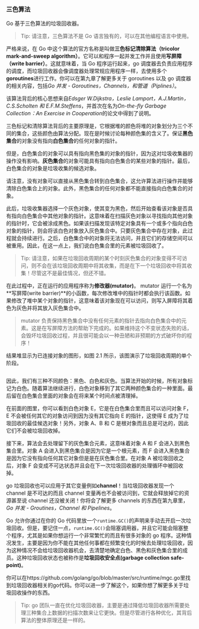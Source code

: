 ### 三色算法

Go 基于三色算法的垃圾回收器。

> Tip: 请注意，三色算法不是 Go 语言独有的，可以在其他编程语言中使用。

严格来说，在 Go 中这个算法的官方名称是叫做**三色标记清除算法（tricolor mark-and-sweep algorithm）**。它可以和程序一起并发工作并且使用**写屏障（write barrier）**。这就意味着，当 Go 程序运行起来，go 调度器去负责应用程序的调度，而垃圾回收器会像调度器处理常规应用程序一样，去使用多个**goroutines**进行工作。你可以在第九章了解更多关于 goroutines 以及 go 调度器的相关内容，包括*Go 并发 - Goroutines，Channels，和管道（Piplines）*。

该算法背后的核心思想来自*Edsger W.Dijkstra，Leslie Lamport，A.J.Martin，C.S.Scholten 和 E.F.M.Steffens*，并首次在名为*On-the-fly Garbage Collection：An Exercise in Cooperation*的论文中得到了说明。

三色标记和清除算法背后的主要原理是，它根据堆的颜色将堆的对象划分为三个不同的集合，这些颜色由算法分配。现在是时候讨论每种颜色集的含义了。保证**黑色集合**的对象没有指向**白色集合**的任何对象的指针。

但是，白色集合的对象可以具有指向黑色集的对象的指针，因为这对垃圾收集器的操作没有影响。**灰色集合**的对象可能具有指向白色集合的某些对象的指针。最后，白色集合的对象是垃圾收集的候选对象。

请注意，没有对象可以直接从黑色集合转到白色集合，这允许算法进行操作并能够清除白色集合上的对象。此外，黑色集合的任何对象都不能直接指向白色集合的对象。

此后，垃圾收集器选择一个灰色对象，使其变为黑色，然后开始查看该对象是否具有指向白色集合中其他对象的指针。这意味着在扫描灰色对象以寻找指向其他对象的指针时，它会被涂成黑色。如果该扫描发现该特定对象具有一个或多个指向白色对象的指针，则会将该白色对象放入灰色集合中。只要灰色集合中存在对象，此过程就会持续进行。之后，白色集合中的对象将无法访问，并且它们的存储空间可以被重用。因此，在这一点上，我们说白色集合里的元素被垃圾回收了。

> Tip: 请注意，如果在垃圾回收周期的某个时刻灰色集合的对象变得不可访问，则不会在该垃圾回收周期中将其收集，而是在下一个垃圾回收中将其收集！尽管这不是最佳情况，但还不错。

在此过程中，正在运行的应用程序称为**修改器(mutator)**。 mutator 运行一个名为**写屏障(write barrier)**的小函数，每次修改堆中的指针时都会执行该函数。如果修改了堆中某个对象的指针，这意味着该对象现在可以访问，则写入屏障将其着色为灰色并将其放入灰色集合中。

> mutator 负责保持黑色集合中没有任何元素的指针去指向白色集合中的元素。这是在写屏障方法的帮助下完成的。如果维持这个不变状态失败的话，会毁坏垃圾回收过程，并且很可能会以一种丑陋和非预期的方式破坏你的程序！

结果堆显示为已连接对象的图形，如图 2.1 所示，该图演示了垃圾回收周期的单个阶段。

![]()

因此，我们有三种不同颜色：黑色、白色和灰色。当算法开始的时候，所有对象标记为白色。随着算法继续进行，白色对象移到了其它两种颜色集合的一种里面。最后留在白色集合里面的对象会在将来某个时间点被清理掉。

在前面的图里，你可以看到白色对象 E，它是在白色集合里而且可以访问对象 F，E 不会被任何其它的对象访问到因为没有其它指向 E 的指针，这使得 E 成为了垃圾回收的最佳候选对象！另外，对象 A、B 和 C 是根对象而且总是可达的，因此它们不会被垃圾回收掉。

接下来，算法会去处理留下的灰色集合元素，这意味着对象 A 和 F 会进入到黑色集合里。对象 A 会进入到黑色集合是因为它是一个根元素，而 F 会进入黑色集合是因为它没有指向任何其它对象但是是在灰色集合里。在对象 A 被垃圾回收之后，对象 F 会变成不可达状态并且会在下一次垃圾回收器的处理循环中被回收掉。

go 垃圾回收也可以应用于其它变量例如**channel**！当垃圾回收器发现一个 channel 是不可达的而且 channel 变量再也不会被访问到，它就会释放掉它的资源甚至说 channel 还没被关闭！你将会了解更多 channels 的东西在第九章里，_Go 并发 - Groutines，Channel 和 Pipelines_。

Go 允许你通过在你的 Go 代码里放一个`runtime.GC()`的声明来手动去开启一次垃圾回收。但是，要记住一点，`runtime.GC()`会阻塞调用器，并且它可能会阻塞整个程序，尤其是如果你想运行一个非常繁忙的而且有很多对象的 go 程序。这种情况发生，主要是因为你不能在其他任何事都在频繁变化的时候去处理垃圾回收，因为这种情况不会给垃圾回收器机会，去清楚地确定白色、黑色和灰色集合里的成员。这种垃圾回收状态也被称作是**垃圾回收安全点(garbage collection safe-point)**。

你可以在https://github.com/golang/go/blob/master/src/runtime/mgc.go里找到垃圾回收器相关的go代码。你可以进一步了解这个，如果你想了解更多关于垃圾回收操作的东西。

> Tip: go 团队一直在优化垃圾回收器，主要是通过降低垃圾回收器所需要处理三种集合上数据的扫描次数来让它更快。但是尽管进行各种优化，其背后算法的整体原理还是一样的。
